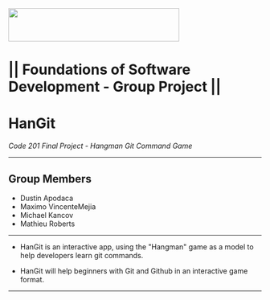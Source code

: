 <img src="https://members-csforall.imgix.net/members/logos/code-fellows-logo-horizontal-2-color-black.png" width="340" height="66">  

# ||  Foundations of Software Development - Group Project ||

# HanGit

*Code 201 Final Project - Hangman Git Command Game*

---

## Group Members

- Dustin Apodaca
- Maximo VincenteMejia
- Michael Kancov
- Mathieu Roberts

___

 - HanGit is an interactive app, using the "Hangman" game as a model to help developers learn git commands.

- HanGit will help beginners with Git and Github in an interactive game format.

---